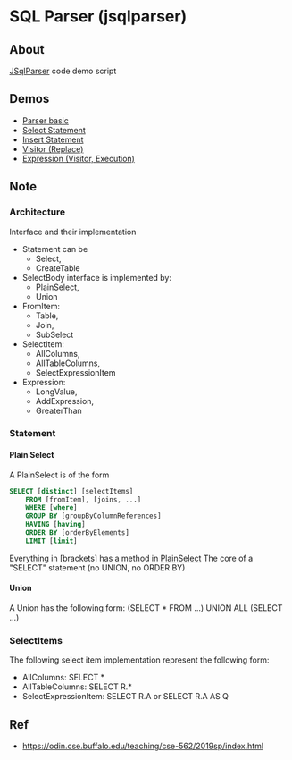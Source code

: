 # SQL Parser (jsqlparser)

## About

[JSqlParser](https://github.com/JSQLParser/JSqlParser/) code demo script

## Demos

  * [Parser basic](src/test/java/com/gerardnico/sqlparser/ParserGeneralTest.java)
  * [Select Statement](src/test/java/com/gerardnico/sqlparser/SelectStatementTest.java)
  * [Insert Statement](src/test/java/com/gerardnico/sqlparser/InsertStatementTest.java)
  * [Visitor (Replace)](src/test/java/com/gerardnico/sqlparser/VisitorTest.java)
  * [Expression (Visitor, Execution)](src/test/java/com/gerardnico/sqlparser/ExpressionTest.java)

## Note

### Architecture

Interface and their implementation 
  * Statement can be 
     * Select, 
     * CreateTable
  * SelectBody interface is implemented by:
     * PlainSelect, 
     * Union
  * FromItem: 
    * Table, 
    * Join, 
    * SubSelect
  * SelectItem: 
    * AllColumns, 
    * AllTableColumns, 
    * SelectExpressionItem
  * Expression: 
    * LongValue, 
    * AddExpression, 
    * GreaterThan

### Statement 
#### Plain Select
A  PlainSelect is of the form 
```sql
SELECT [distinct] [selectItems]
	FROM [fromItem], [joins, ...]
	WHERE [where]
	GROUP BY [groupByColumnReferences]
	HAVING [having]
	ORDER BY [orderByElements]
	LIMIT [limit]
```
Everything in [brackets] has a method in [PlainSelect](https://github.com/JSQLParser/JSqlParser/blob/master/src/main/java/net/sf/jsqlparser/statement/select/PlainSelect.java)
The core of a "SELECT" statement (no UNION, no ORDER BY)

#### Union

A Union has the following form: (SELECT * FROM ...) UNION ALL (SELECT ...)

### SelectItems

The following select item implementation represent the following form:

  * AllColumns: SELECT *
  * AllTableColumns: SELECT R.*
  * SelectExpressionItem: SELECT R.A or SELECT R.A AS Q
  
  
## Ref

  * https://odin.cse.buffalo.edu/teaching/cse-562/2019sp/index.html